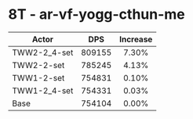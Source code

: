 # 8T - ar-vf-yogg-cthun-me
| Actor | DPS | Increase |
|---|:---:|:---:|
|TWW2-2_4-set|809155|7.30%|
|TWW2-2-set|785245|4.13%|
|TWW1-2-set|754831|0.10%|
|TWW1-2_4-set|754331|0.03%|
|Base|754104|0.00%|
